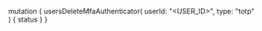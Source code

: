 mutation {
    usersDeleteMfaAuthenticator(
        userId: "<USER_ID>",
        type: "totp"
    ) {
        status
    }
}
